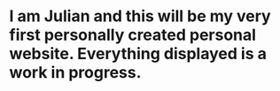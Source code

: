 # I am Julian and this will be my very first personally created personal website. Everything displayed is a work in progress.
